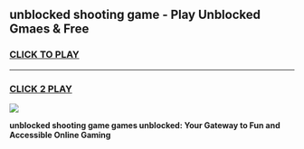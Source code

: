 
## unblocked shooting game - Play Unblocked Gmaes & Free
<h3>
<a href="https://news.freeplayer.one?title=unblocked_shooting_game&ref=23F">CLICK TO PLAY</a></h3>
<hr>

<h3>
<a href="https://news.freeplayer.one?title=unblocked_shooting_game&ref=23F">CLICK 2 PLAY</a>
  
</h3>

<a href="https://news.freeplayer.one?title=unblocked_shooting_game&ref=23F/"><img src="https://clearcache.store/games.png"></a>


**unblocked shooting game games unblocked: Your Gateway to Fun and Accessible Online Gaming**
